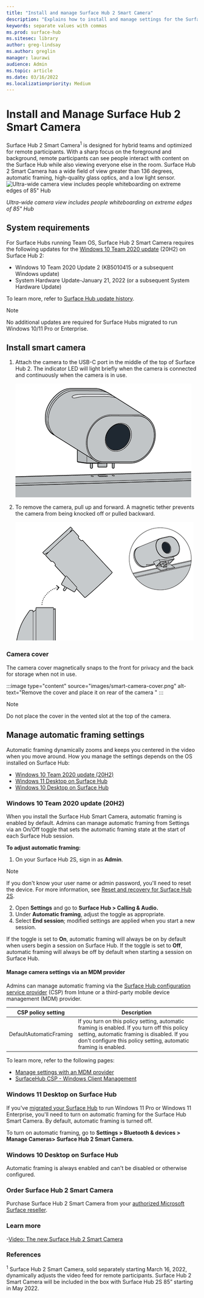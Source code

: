 ```yaml
---
title: "Install and manage Surface Hub 2 Smart Camera"
description: "Explains how to install and manage settings for the Surface Hub 2 Smart Camera."
keywords: separate values with commas
ms.prod: surface-hub
ms.sitesec: library
author: greg-lindsay
ms.author: greglin
manager: laurawi
audience: Admin
ms.topic: article
ms.date: 03/16/2022
ms.localizationpriority: Medium
---
```


# Install and Manage Surface Hub 2 Smart Camera

Surface Hub 2 Smart Camera<sup>1</sup> is designed for hybrid teams and optimized for remote participants. With a sharp focus on the foreground and background, remote participants can see people interact with content on the Surface Hub while also viewing everyone else in the room. Surface Hub 2 Smart Camera has a wide field of view greater than 136 degrees, automatic framing, high-quality glass optics, and a low light sensor.
![Ultra-wide camera view includes people whiteboarding on extreme edges of 85" Hub](images/surface-hub-2-smart-camera-fov.png)

*Ultra-wide camera view includes people whiteboarding on extreme edges of 85" Hub*

## System requirements

For Surface Hubs running Team OS, Surface Hub 2 Smart Camera requires the following updates for the [Windows 10 Team 2020 update](surface-hub-2020-update-whats-new.md) (20H2) on Surface Hub 2:

- Windows 10 Team 2020 Update 2 (KB5010415 or a subsequent Windows update)
- System Hardware Update-January 21, 2022 (or a subsequent System Hardware Update)

To learn more, refer to [Surface Hub update history](surface-hub-update-history.md).

> [!NOTE]
> No additional updates are required for Surface Hubs  migrated to run Windows 10/11 Pro or Enterprise.

## Install smart camera

1. Attach the camera to the USB-C port in the middle of the top of Surface Hub 2. The indicator LED will light briefly when the camera is connected and continuously when the camera is in use.

     ![Attach the camera to the USB-C port in the middle of the top of Surface Hub 2.](images/hub2smartcamera1.png)

2. To remove the camera, pull up and forward. A magnetic tether prevents the camera from being knocked off or pulled  backward.

    ![To remove the camera, pull up and forward.](images/hub2smartcamera2.png)

### Camera cover

The camera cover magnetically snaps to the front for privacy and the back for storage when not in use.

:::image type="content" source="images/smart-camera-cover.png" alt-text="Remove the cover and place it on rear of the camera " :::

> [!NOTE]
> Do not place the cover in the vented slot at the top of the camera.


## Manage automatic framing settings

Automatic framing dynamically zooms and keeps you centered in the video when you move around. How you manage the settings depends on the OS installed on Surface Hub:

- [Windows 10 Team 2020 update (20H2)](#windows-10-team-2020-update-20h2)
- [Windows 11 Desktop on Surface Hub](#windows-11-desktop-on-surface-hub)
- [Windows 10 Desktop on Surface Hub](#windows-10-desktop-on-surface-hub)

### Windows 10 Team 2020 update (20H2)

When you install the Surface Hub Smart Camera, automatic framing is enabled by default. Admins can manage automatic framing from Settings via an On/Off toggle that sets the automatic framing state at the start of each Surface Hub session.

**To adjust automatic framing:**

1. On your Surface Hub 2S, sign in as **Admin**.

> [!NOTE]
> If you don't know your user name or admin password, you'll need to reset the device. For more information, see [Reset and recovery for Surface Hub 2S](/surface-hub/surface-hub-2s-recover-reset).

2. Open **Settings** and go to  **Surface Hub > Calling & Audio.**
3. Under **Automatic framing**, adjust the toggle as appropriate. 
4. Select **End session**; modified settings are applied when you start a new session. 

If the toggle is set to **On**, automatic framing will always be on by default when users begin a session on Surface Hub. If the toggle is set to **Off**, automatic framing will always be off by default when starting a session on Surface Hub.

#### Manage camera settings via an MDM provider

Admins can manage automatic framing via the [Surface Hub configuration service provider](/windows/client-management/mdm/surfacehub-csp) (CSP) from Intune or a third-party mobile device management (MDM) provider.

|CSP policy setting| Description|
|------------------|------------|
|DefaultAutomaticFraming|If you turn on this policy setting, automatic framing is enabled. If you turn off this policy setting, automatic framing is disabled. If you don't configure this policy setting, automatic framing is enabled. |

To learn more, refer to the following pages:

- [Manage settings with an MDM provider](/surface-hub/manage-settings-with-mdm-for-surface-hub#create-custom-configuration-profile)
- [SurfaceHub CSP - Windows Client Management](/windows/client-management/mdm/surfacehub-csp)

### Windows 11 Desktop on Surface Hub

If you've [migrated your Surface Hub](surface-hub-2s-migrate-os.md) to run Windows 11 Pro or Windows 11 Enterprise, you'll need to turn on automatic framing for the Surface Hub Smart Camera. By default, automatic framing is turned off.

To turn on automatic framing, go to **Settings > Bluetooth & devices > Manage Cameras>  Surface Hub 2 Smart Camera.**

### Windows 10 Desktop on Surface Hub

Automatic framing is always enabled and can't be disabled or otherwise configured.

### Order Surface Hub 2 Smart Camera

Purchase Surface Hub 2 Smart Camera from your [authorized Microsoft Surface reseller](https://www.microsoft.com/surface/business/where-to-buy-microsoft-surface?).

### Learn more

-[Video: The new Surface Hub 2 Smart Camera](https://youtu.be/sgv_TeT8RB8)

### References

<sup>1</sup> Surface Hub 2 Smart Camera, sold separately starting March 16, 2022, dynamically adjusts the video feed for remote participants. Surface Hub 2 Smart Camera will be included in the box with Surface Hub 2S 85” starting in May 2022.
